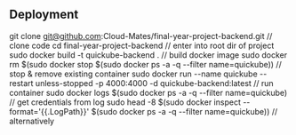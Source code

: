 ## Deployment

git clone git@github.com:Cloud-Mates/final-year-project-backend.git                                         // clone code
cd final-year-project-backend                                                                               // enter into root dir of project
sudo docker build -t  quickube-backend .                                                                    // build docker image
sudo docker rm $(sudo docker stop $(sudo docker ps -a -q --filter name=quickube))                           // stop & remove existing container
sudo docker run --name quickube --restart unless-stopped -p 4000:4000 -d quickube-backend:latest            // run container
sudo docker logs $(sudo docker ps -a -q --filter name=quickube)                                             // get credentials from log
sudo head -8 $(sudo docker inspect --format='{{.LogPath}}' $(sudo docker ps -a -q --filter name=quickube))  // alternatively